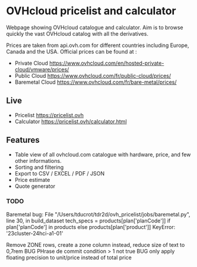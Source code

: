 # OVHcloud pricelist and calculator
Webpage showing OVHcloud catalogue and calculator.
Aim is to browse quickly the vast OVHcloud catalog with all the derivatives.

Prices are taken from api.ovh.com for different countries including Europe, Canada and the USA.
Official prices can be found at :
- Private Cloud https://www.ovhcloud.com/en/hosted-private-cloud/vmware/prices/
- Public Cloud https://www.ovhcloud.com/fr/public-cloud/prices/
- Baremetal Cloud https://www.ovhcloud.com/fr/bare-metal/prices/


## Live
* Pricelist https://pricelist.ovh
* Calculator https://pricelist.ovh/calculator.html

## Features
* Table view of all ovhcloud.com catalogue with hardware, price, and few other informations.
* Sorting and filtering
* Export to CSV / EXCEL / PDF / JSON
* Price estimate
* Quote generator


### TODO
Baremetal bug:
  File "/Users/tducrot/tdr2d/ovh_pricelist/jobs/baremetal.py", line 30, in build_dataset
    tech_specs = products[plan['planCode']] if plan['planCode'] in products else products[plan['product']]
KeyError: '23cluster-24hci-a1-01'

Remove ZONE rows, create a zone column instead, reduce size of text to 0,7rem
BUG PHrase de commit condition > 1 not true
BUG only apply floating precision to unit/price instead of total price
